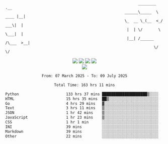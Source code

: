 ```
                                                           ________        .__ 
                                                     ______\_____  \  ____ |__|
                                                     \_  __ \_(__  <_/ ___\|  |
                                                      |  | \/       \  \___|  |
                                                      |__| /______  /\___  >__|
                                                                  \/     \/    
```

<div align="center">
  <img src="https://komarev.com/ghpvc/?username=r3ci&label=Profile%20views&color=000000&style=for-the-badge"/>
  <img src="https://img.shields.io/github/followers/R3CI?color=black&style=for-the-badge&logo=github&label=Follows"/>
  <img src="https://img.shields.io/github/stars/R3CI?color=black&style=for-the-badge&logo=github&label=Stars"/>
 
  <img src="https://github-widgetbox.vercel.app/api/profile?username=R3CI&data=followers,repositories,stars,commits&theme=rgb">
  <br>

  <img src="https://github-widgetbox.vercel.app/api/skills?languages=python,go,json&theme=rgb&includeNames=true">
  <br>
  
</p>

<!--START_SECTION:waka-->

```txt
From: 07 March 2025 - To: 09 July 2025

Total Time: 163 hrs 11 mins

Python                     133 hrs 37 mins ████████████████████▒░░░░   81.70 %
HTML                       15 hrs 35 mins  ██▒░░░░░░░░░░░░░░░░░░░░░░   09.53 %
Go                         4 hrs 29 mins   ▓░░░░░░░░░░░░░░░░░░░░░░░░   02.75 %
Text                       3 hrs 11 mins   ▒░░░░░░░░░░░░░░░░░░░░░░░░   01.95 %
JSON                       1 hr 42 mins    ▒░░░░░░░░░░░░░░░░░░░░░░░░   01.05 %
JavaScript                 1 hr 23 mins    ▒░░░░░░░░░░░░░░░░░░░░░░░░   00.85 %
CSS                        1 hr 1 min      ░░░░░░░░░░░░░░░░░░░░░░░░░   00.63 %
INI                        39 mins         ░░░░░░░░░░░░░░░░░░░░░░░░░   00.41 %
Markdown                   39 mins         ░░░░░░░░░░░░░░░░░░░░░░░░░   00.40 %
Other                      22 mins         ░░░░░░░░░░░░░░░░░░░░░░░░░   00.22 %
```

<!--END_SECTION:waka-->
